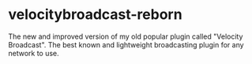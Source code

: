 # velocitybroadcast-reborn
The new and improved version of my old popular plugin called "Velocity Broadcast". The best known and lightweight broadcasting plugin for any network to use.
